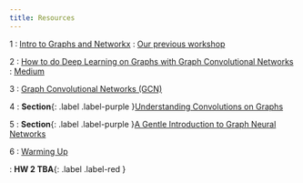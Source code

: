 ```yaml
---
title: Resources
---
```


1
: [Intro to Graphs and Networkx](#)
  : [Our previous workshop](https://mamintoosi.github.io/slides/topics/GNN/GNN-2022.html)

2
: [How to do Deep Learning on Graphs with Graph Convolutional Networks](https://towardsdatascience.com/how-to-do-deep-learning-on-graphs-with-graph-convolutional-networks-62acf5b143d0)
  : [Medium](#)

3
: [Graph Convolutional Networks (GCN)](https://ai.plainenglish.io/graph-convolutional-networks-gcn-baf337d5cb6b)
  <!-- : [2.4](#), [2.5](#) -->

4
: **Section**{: .label .label-purple }[Understanding Convolutions on Graphs](https://distill.pub/2021/understanding-gnns/)
  <!-- : [Distill](#) -->
5
: **Section**{: .label .label-purple }[A Gentle Introduction to Graph Neural Networks](https://distill.pub/2021/gnn-intro/)
  <!-- : [Distill](#) -->

<!-- : **Lab**{: .label .label-purple } [Resizing Arrays](#) -->

6
: [Warming Up](#)
  <!-- : [8.1](#), [8.2](#), [8.3](#), [8.4](#) -->
: **HW 2 TBA**{: .label .label-red }
